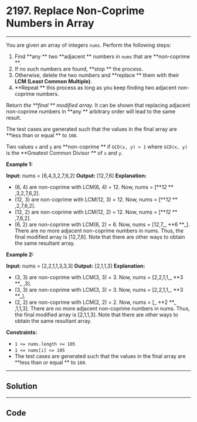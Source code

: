 # 2197. Replace Non-Coprime Numbers in Array

---

You are given an array of integers `nums`. Perform the following steps:

  1. Find **any ** two **adjacent ** numbers in `nums` that are **non-coprime **.
  2. If no such numbers are found, **stop ** the process.
  3. Otherwise, delete the two numbers and **replace ** them with their **LCM (Least Common Multiple)**.
  4. **Repeat ** this process as long as you keep finding two adjacent non-coprime numbers.



Return _the **final ** modified array._ It can be shown that replacing adjacent non-coprime numbers in **any ** arbitrary order will lead to the same result.

The test cases are generated such that the values in the final array are **less than or equal ** to `108`.

Two values `x` and `y` are **non-coprime ** if `GCD(x, y) > 1` where `GCD(x, y)` is the **Greatest Common Divisor ** of `x` and `y`.

 

**Example 1:**


**Input:** nums = [6,4,3,2,7,6,2]
**Output:** [12,7,6]
**Explanation:** 
- (6, 4) are non-coprime with LCM(6, 4) = 12. Now, nums = [**_12_ ** ,3,2,7,6,2].
- (12, 3) are non-coprime with LCM(12, 3) = 12. Now, nums = [**_12_ ** ,2,7,6,2].
- (12, 2) are non-coprime with LCM(12, 2) = 12. Now, nums = [**_12_ ** ,7,6,2].
- (6, 2) are non-coprime with LCM(6, 2) = 6. Now, nums = [12,7,_ **6 **_].
There are no more adjacent non-coprime numbers in nums.
Thus, the final modified array is [12,7,6].
Note that there are other ways to obtain the same resultant array.


**Example 2:**


**Input:** nums = [2,2,1,1,3,3,3]
**Output:** [2,1,1,3]
**Explanation:** 
- (3, 3) are non-coprime with LCM(3, 3) = 3. Now, nums = [2,2,1,1,_ **3 **_ ,3].
- (3, 3) are non-coprime with LCM(3, 3) = 3. Now, nums = [2,2,1,1,_ **3 **_].
- (2, 2) are non-coprime with LCM(2, 2) = 2. Now, nums = [_ **2 **_ ,1,1,3].
There are no more adjacent non-coprime numbers in nums.
Thus, the final modified array is [2,1,1,3].
Note that there are other ways to obtain the same resultant array.


 

**Constraints:**

  * `1 <= nums.length <= 105`
  * `1 <= nums[i] <= 105`
  * The test cases are generated such that the values in the final array are **less than or equal ** to `108`.

---

## Solution



---

## Code
```python


```
